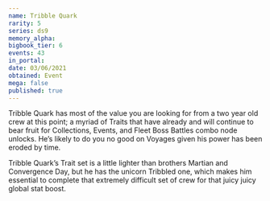 ```yaml
---
name: Tribble Quark
rarity: 5
series: ds9
memory_alpha:
bigbook_tier: 6
events: 43
in_portal:
date: 03/06/2021
obtained: Event
mega: false
published: true
---
```


Tribble Quark has most of the value you are looking for from a two year old crew at this point; a myriad of Traits that have already and will continue to bear fruit for Collections, Events, and Fleet Boss Battles combo node unlocks. He’s likely to do you no good on Voyages given his power has been eroded by time.

Tribble Quark’s Trait set is a little lighter than brothers Martian and Convergence Day, but he has the unicorn Tribbled one, which makes him essential to complete that extremely difficult set of crew for that juicy juicy global stat boost.
